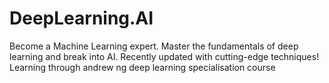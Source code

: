 # DeepLearning.AI
Become a Machine Learning expert. Master the fundamentals of deep learning and break into AI. Recently updated with cutting-edge techniques!
Learning through andrew ng deep learning specialisation course
